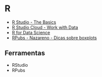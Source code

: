# R
- [R Studio - The Basics](https://rstudio.cloud/learn/primers/1)
- [R Studio Cloud - Work with Data](https://rstudio.cloud/learn/primers/2)
- [R for Data Science](https://r4ds.had.co.nz/)
- [RPubs - Nazareno - Dicas sobre boxplots](http://rpubs.com/nazareno/dicas-boxplots)

## Ferramentas
- RStudio
- RPubs
